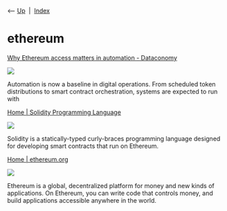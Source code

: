 <div class="nav">

⟵ [Up](index.html)  \|  [Index](index.html)

</div>

# ethereum

<div class="cards">

<div class="card">

<div class="card-title">

[Why Ethereum access matters in automation -
Dataconomy](https://dataconomy.com/2025/05/02/why-ethereum-access-matters-in-automation/)

</div>

<div class="card-image">

[![](https://dataconomy.com/wp-content/uploads/2022/12/DC-logo-emblem_multicolor.png)](https://dataconomy.com/2025/05/02/why-ethereum-access-matters-in-automation/)

</div>

Automation is now a baseline in digital operations. From scheduled token
distributions to smart contract orchestration, systems are expected to
run with

</div>

<div class="card">

<div class="card-title">

[Home \| Solidity Programming Language](https://soliditylang.org)

</div>

<div class="card-image">

[![](https://soliditylang.org/assets/logo-og-image.png)](https://soliditylang.org)

</div>

Solidity is a statically-typed curly-braces programming language
designed for developing smart contracts that run on Ethereum.

</div>

<div class="card">

<div class="card-title">

[Home \| ethereum.org](https://ethereum.org)

</div>

<div class="card-image">

[![](https://ethereum.org/images/home/hero.png)](https://ethereum.org)

</div>

Ethereum is a global, decentralized platform for money and new kinds of
applications. On Ethereum, you can write code that controls money, and
build applications accessible anywhere in the world.

</div>

</div>
